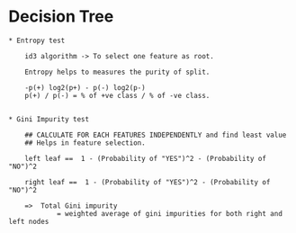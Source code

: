# Decision Tree

    * Entropy test 

        id3 algorithm -> To select one feature as root.

        Entropy helps to measures the purity of split.

        -p(+) log2(p+) - p(-) log2(p-)
        p(+) / p(-) = % of +ve class / % of -ve class.
        

    * Gini Impurity test

        ## CALCULATE FOR EACH FEATURES INDEPENDENTLY and find least value
        ## Helps in feature selection.

        left leaf ==  1 - (Probability of "YES")^2 - (Probability of "NO")^2

        right leaf ==  1 - (Probability of "YES")^2 - (Probability of "NO")^2

        =>  Total Gini impurity
                = weighted average of gini impurities for both right and left nodes
        
